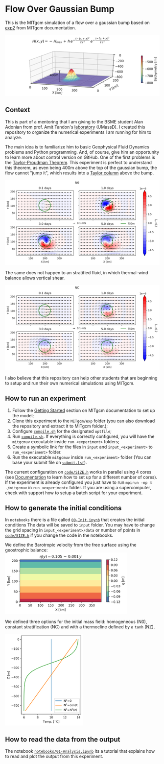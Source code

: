# Flow Over Gaussian Bump

This is the MITgcm simulation of a flow over a gaussian bump based on [exp2](https://github.com/MITgcm/MITgcm/tree/master/verification/exp2) from MITgcm documentation. 


<img src="https://github.com/iuryt/gaussian_bump/blob/main/notebooks/img/Init_BAT.png" data-canonical-src="https://github.com/iuryt/gaussian_bump/blob/main/notebooks/img/Init_BAT.png" width="600" height="auto" />

## Context

This is part of a mentoring that I am giving to the BSME student Alan Adonian from prof. Amit Tandon's [laboratory](https://tandonlab.sites.umassd.edu/people/) (UMassD). I created this repository to organize the numerical experiments I am running for him to analyze. 

The main idea is to familiarize him to basic Geophysical Fluid Dynamics problems and Python programming. And, of course, give him an opportunity to learn more about control version on GitHub. One of the first problems is the [Taylor-Proudman Theorem](https://en.wikipedia.org/wiki/Taylor%E2%80%93Proudman_theorem). This experiment is perfect to understand this theorem, as even being 400m above the top of the gaussian bump, the flow cannot "jump it", which results into a [Taylor column](https://en.wikipedia.org/wiki/Taylor_column) above the bump. 

<img src="https://github.com/iuryt/gaussian_bump/blob/main/notebooks/img/quiver_zeta_13m_N0.png" data-canonical-src="https://github.com/iuryt/gaussian_bump/blob/main/notebooks/img/quiver_zeta_13m_N0.png" width="600" height="auto" />

The same does not happen to an stratified fluid, in which thermal-wind balance allows vertical shear.


<img src="https://github.com/iuryt/gaussian_bump/blob/main/notebooks/img/quiver_zeta_13m_NC.png" data-canonical-src="https://github.com/iuryt/gaussian_bump/blob/main/notebooks/img/quiver_zeta_13m_NC.png" width="600" height="auto" />

I also believe that this repository can help other students that are beginning to setup and run their own numerical simulations using MITgcm. 


## How to run an experiment

1. Follow the [Getting Started](https://mitgcm.readthedocs.io/en/latest/getting_started/getting_started.html) section on MITgcm documentation to set up the model;
2. Clone this experiment to the `MITgcm/exp` folder (you can also download the repository and extract it to MITgcm folder.);
3. Configure [`compile.sh`](https://github.com/iuryt/gaussian_bump/blob/main/compile.sh) for the designated `optfile`;
4. Run [`compile.sh`](https://github.com/iuryt/gaussian_bump/blob/main/compile.sh). If everything is correctly configured, you will have the `mitgcmuv` executable inside `run_<experiment>` folders; 
5. Create a symbolic link for the files in `input` and `input_<experiment>` to `run_<experiment>` folder.
6. Run the executable `mitgcmuv` inside `run_<experiment>` folder (You can base your submit file on [`submit.lsf`](https://github.com/iuryt/gaussian_bump/blob/main/input/submit.lsf)).

The current configuration on [`code/SIZE.h`](https://github.com/iuryt/gaussian_bump/blob/main/code/SIZE.h) works in parallel using 4 cores (see [Documentation](https://mitgcm.readthedocs.io/en/latest/) to learn how to set up for a different number of cores).
If the experiment is already configured you just have to run `mpirun -np 4 ./mitgcmuv` in `run_<experiment>` folder.
If you are using a supercomputer, check with support how to setup a batch script for your experiment.

## How to generate the initial conditions

In `notebooks` there is a file called [`00-Init.ipynb`](https://github.com/iuryt/gaussian_bump/blob/main/notebooks/00-Init.ipynb) that creates the initial conditions
The data will be saved to `input` folder. You may have to change the grid spacing in `input_<experiment>/data` or number of points in [`code/SIZE.h`](https://github.com/iuryt/gaussian_bump/blob/main/code/SIZE.h) if you change the code in the notebooks.

We define the Barotropic velocity from the free surface using the geostrophic balance:
<img src="https://github.com/iuryt/gaussian_bump/blob/main/notebooks/img/Init_ETA.png" data-canonical-src="https://github.com/iuryt/gaussian_bump/blob/main/notebooks/img/Init_BAT.png" width="auto" height="200" />

We defined three options for the initial mass field: homogeneous (N0), constant stratification (NC) and with a thermocline defined by a `tanh` (NZ).

<img src="https://github.com/iuryt/gaussian_bump/blob/main/notebooks/img/Init_Temp.png" data-canonical-src="https://github.com/iuryt/gaussian_bump/blob/main/notebooks/img/Init_BAT.png" width="auto" height="300" />


## How to read the data from the output

The notebook [`notebooks/01-Analysis.ipynb`](https://github.com/iuryt/gaussian_bump/blob/main/notebooks/01-Analysis.ipynb) its a tutorial that explains how to read and plot the output from this experiment.




